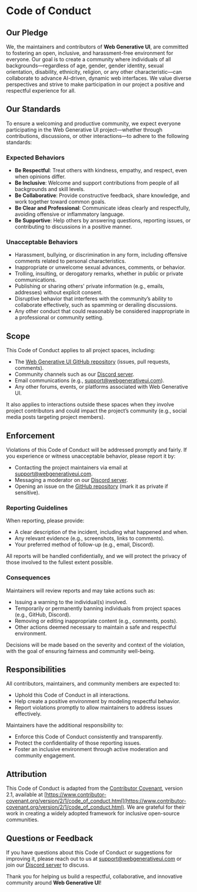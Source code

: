 # Code of Conduct

## Our Pledge
We, the maintainers and contributors of **Web Generative UI**, are committed to fostering an open, inclusive, and harassment-free environment for everyone. Our goal is to create a community where individuals of all backgrounds—regardless of age, gender, gender identity, sexual orientation, disability, ethnicity, religion, or any other characteristic—can collaborate to advance AI-driven, dynamic web interfaces. We value diverse perspectives and strive to make participation in our project a positive and respectful experience for all.

## Our Standards
To ensure a welcoming and productive community, we expect everyone participating in the Web Generative UI project—whether through contributions, discussions, or other interactions—to adhere to the following standards:

### Expected Behaviors
- **Be Respectful**: Treat others with kindness, empathy, and respect, even when opinions differ.
- **Be Inclusive**: Welcome and support contributions from people of all backgrounds and skill levels.
- **Be Collaborative**: Provide constructive feedback, share knowledge, and work together toward common goals.
- **Be Clear and Professional**: Communicate ideas clearly and respectfully, avoiding offensive or inflammatory language.
- **Be Supportive**: Help others by answering questions, reporting issues, or contributing to discussions in a positive manner.

### Unacceptable Behaviors
- Harassment, bullying, or discrimination in any form, including offensive comments related to personal characteristics.
- Inappropriate or unwelcome sexual advances, comments, or behavior.
- Trolling, insulting, or derogatory remarks, whether in public or private communications.
- Publishing or sharing others' private information (e.g., emails, addresses) without explicit consent.
- Disruptive behavior that interferes with the community’s ability to collaborate effectively, such as spamming or derailing discussions.
- Any other conduct that could reasonably be considered inappropriate in a professional or community setting.

## Scope
This Code of Conduct applies to all project spaces, including:
- The [Web Generative UI GitHub repository](https://github.com/username/web-generative-ui) (issues, pull requests, comments).
- Community channels such as our [Discord server](https://discord.gg/your-invite).
- Email communications (e.g., [support@webgenerativeui.com](mailto:support@webgenerativeui.com)).
- Any other forums, events, or platforms associated with Web Generative UI.

It also applies to interactions outside these spaces when they involve project contributors and could impact the project’s community (e.g., social media posts targeting project members).

## Enforcement
Violations of this Code of Conduct will be addressed promptly and fairly. If you experience or witness unacceptable behavior, please report it by:
- Contacting the project maintainers via email at [support@webgenerativeui.com](mailto:support@webgenerativeui.com).
- Messaging a moderator on our [Discord server](https://discord.gg/your-invite).
- Opening an issue on the [GitHub repository](https://github.com/username/web-generative-ui/issues) (mark it as private if sensitive).

### Reporting Guidelines
When reporting, please provide:
- A clear description of the incident, including what happened and when.
- Any relevant evidence (e.g., screenshots, links to comments).
- Your preferred method of follow-up (e.g., email, Discord).

All reports will be handled confidentially, and we will protect the privacy of those involved to the fullest extent possible.

### Consequences
Maintainers will review reports and may take actions such as:
- Issuing a warning to the individual(s) involved.
- Temporarily or permanently banning individuals from project spaces (e.g., GitHub, Discord).
- Removing or editing inappropriate content (e.g., comments, posts).
- Other actions deemed necessary to maintain a safe and respectful environment.

Decisions will be made based on the severity and context of the violation, with the goal of ensuring fairness and community well-being.

## Responsibilities
All contributors, maintainers, and community members are expected to:
- Uphold this Code of Conduct in all interactions.
- Help create a positive environment by modeling respectful behavior.
- Report violations promptly to allow maintainers to address issues effectively.

Maintainers have the additional responsibility to:
- Enforce this Code of Conduct consistently and transparently.
- Protect the confidentiality of those reporting issues.
- Foster an inclusive environment through active moderation and community engagement.

## Attribution
This Code of Conduct is adapted from the [Contributor Covenant](https://www.contributor-covenant.org), version 2.1, available at [https://www.contributor-covenant.org/version/2/1/code_of_conduct.html](https://www.contributor-covenant.org/version/2/1/code_of_conduct.html). We are grateful for their work in creating a widely adopted framework for inclusive open-source communities.

## Questions or Feedback
If you have questions about this Code of Conduct or suggestions for improving it, please reach out to us at [support@webgenerativeui.com](mailto:support@webgenerativeui.com) or join our [Discord server](https://discord.gg/your-invite) to discuss.

Thank you for helping us build a respectful, collaborative, and innovative community around **Web Generative UI**!
